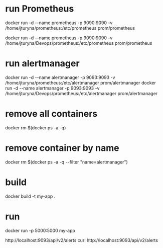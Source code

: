 # run Prometheus
docker run -d --name prometheus -p 9090:9090 -v /home/jturyna/prometheus:/etc/prometheus prom/prometheus

docker run -d --name prometheus -p 9090:9090 -v /home/jturyna/Devops/prometheus:/etc/prometheus prom/prometheus


# run alertmanager
docker run -d --name alertmanager -p 9093:9093 -v /home/jturyna/prometheus:/etc/alertmanager prom/alertmanager
docker run -d --name alertmanager -p 9093:9093 -v /home/jturyna/Devops/prometheus:/etc/alertmanager prom/alertmanager

# remove all containers
docker rm $(docker ps -a -q)

# remove container by name
docker rm $(docker ps -a -q --filter "name=alertmanager")


# build 

docker build -t my-app .

# run
docker run -p 5000:5000 my-app 



http://localhost:9093/api/v2/alerts
curl http://localhost:9093/api/v2/alerts